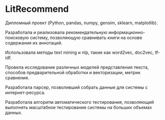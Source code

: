 # LitRecommend
Дипломный проект (Python, pandas, numpy, gensim, sklearn, matplotlib).

Разработала и реализовала рекомендательную информационно-поисковую систему, позволяющую сравнивать книги на основе содержания их аннотаций.

Использовала методы text mining и nlp, такие как word2vec, doc2vec, tf-idf.

Провела исследование различных моделей представления текста, способов предварительной обработки и векторизации, метрик сравнения.

Разработала парсер, позволивший собрать данные для системы с интернет-ресурса.

Разработала алгоритм автоматического тестирования, позволяющий выполнять масштабное тестирование системы на больших объемах данных.
